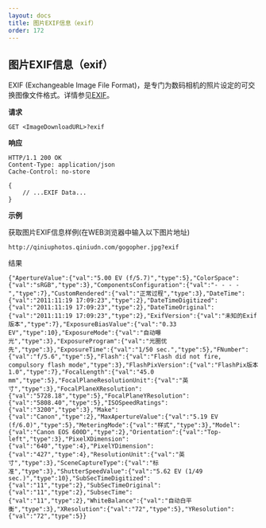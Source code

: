 ```yaml
---
layout: docs
title: 图片EXIF信息（exif）
order: 172
---
```


<a name="exif"></a>
## 图片EXIF信息（exif）

EXIF (Exchangeable Image File Format)，是专门为数码相机的照片设定的可交换图像文件格式。详情参见[EXIF](http://zh.wikipedia.org/wiki/EXIF)。

**请求**

    GET <ImageDownloadURL>?exif

**响应**

    HTTP/1.1 200 OK
    Content-Type: application/json
    Cache-Control: no-store

    {
        // ...EXIF Data...
    }

**示例**

获取图片EXIF信息样例(在WEB浏览器中输入以下图片地址)

    http://qiniuphotos.qiniudn.com/gogopher.jpg?exif

结果

	{"ApertureValue":{"val":"5.00 EV (f/5.7)","type":5},"ColorSpace":{"val":"sRGB","type":3},"ComponentsConfiguration":{"val":"- - - -","type":7},"CustomRendered":{"val":"正常过程","type":3},"DateTime":{"val":"2011:11:19 17:09:23","type":2},"DateTimeDigitized":{"val":"2011:11:19 17:09:23","type":2},"DateTimeOriginal":{"val":"2011:11:19 17:09:23","type":2},"ExifVersion":{"val":"未知的Exif版本","type":7},"ExposureBiasValue":{"val":"0.33 EV","type":10},"ExposureMode":{"val":"自动曝光","type":3},"ExposureProgram":{"val":"光圈优先","type":3},"ExposureTime":{"val":"1/50 sec.","type":5},"FNumber":{"val":"f/5.6","type":5},"Flash":{"val":"Flash did not fire, compulsory flash mode","type":3},"FlashPixVersion":{"val":"FlashPix版本 1.0","type":7},"FocalLength":{"val":"45.0 mm","type":5},"FocalPlaneResolutionUnit":{"val":"英寸","type":3},"FocalPlaneXResolution":{"val":"5728.18","type":5},"FocalPlaneYResolution":{"val":"5808.40","type":5},"ISOSpeedRatings":{"val":"3200","type":3},"Make":{"val":"Canon","type":2},"MaxApertureValue":{"val":"5.19 EV (f/6.0)","type":5},"MeteringMode":{"val":"样式","type":3},"Model":{"val":"Canon EOS 600D","type":2},"Orientation":{"val":"Top-left","type":3},"PixelXDimension":{"val":"640","type":4},"PixelYDimension":{"val":"427","type":4},"ResolutionUnit":{"val":"英寸","type":3},"SceneCaptureType":{"val":"标准","type":3},"ShutterSpeedValue":{"val":"5.62 EV (1/49 sec.)","type":10},"SubSecTimeDigitized":{"val":"11","type":2},"SubSecTimeOriginal":{"val":"11","type":2},"SubsecTime":{"val":"11","type":2},"WhiteBalance":{"val":"自动白平衡","type":3},"XResolution":{"val":"72","type":5},"YResolution":{"val":"72","type":5}}
